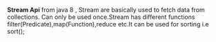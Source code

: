 **Stream Api**
                 from java 8 , Stream are basically used to fetch data from collections. Can only be used once.Stream has different functions filter(Predicate),map(Function),reduce etc.It can be used for sorting i.e sort();